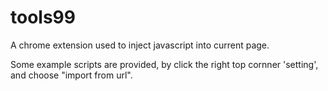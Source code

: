 # tools99
A chrome extension used to inject javascript into current page. 

Some example scripts are provided, by click the right top cornner 'setting', and choose "import from url".
